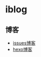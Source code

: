 # iblog

## 博客
- [issues博客](https://github.com/gnipbao/iblog/issues)
- [hexo博客](https://gnipbao.github.io/)




